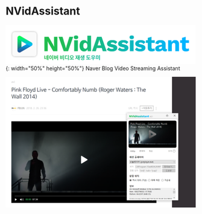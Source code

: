 # NVidAssistant
![img1](banner.png){: width="50%" height="50%"}
Naver Blog Video Streaming Assistant




![img2](image.png)

